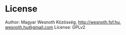 License
=======

Author: Magyar Wesnoth Közösség, http://wesnoth.fsf.hu, wesnoth.hu@gmail.com
License: GPLv2
